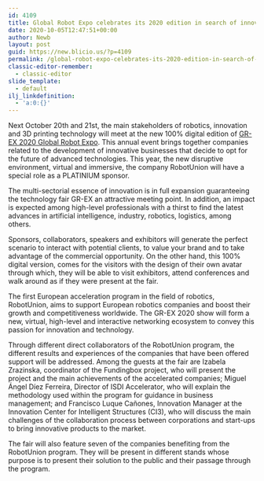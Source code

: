 ```yaml
---
id: 4109
title: Global Robot Expo celebrates its 2020 edition in search of innovative businesses
date: 2020-10-05T12:47:51+00:00
author: Newb
layout: post
guid: https://new.blicio.us/?p=4109
permalink: /global-robot-expo-celebrates-its-2020-edition-in-search-of-innovative-businesses/
classic-editor-remember:
  - classic-editor
slide_template:
  - default
ilj_linkdefinition:
  - 'a:0:{}'
---
```

Next October 20th and 21st, the main stakeholders of robotics, innovation and 3D printing technology will meet at the new 100% digital edition of [GR-EX 2020 Global Robot Expo](https://www.globalrobotexpo.com/). This annual event brings together companies related to the development of innovative businesses that decide to opt for the future of advanced technologies. This year, the new disruptive environment, virtual and immersive, the company RobotUnion will have a special role as a PLATINIUM sponsor.

The multi-sectorial essence of innovation is in full expansion guaranteeing the technology fair GR-EX an attractive meeting point. In addition, an impact is expected among high-level professionals with a thirst to find the latest advances in artificial intelligence, industry, robotics, logistics, among others.

Sponsors, collaborators, speakers and exhibitors will generate the perfect scenario to interact with potential clients, to value your brand and to take advantage of the commercial opportunity. On the other hand, this 100% digital version, comes for the visitors with the design of their own avatar through which, they will be able to visit exhibitors, attend conferences and walk around as if they were present at the fair.

The first European acceleration program in the field of robotics, RobotUnion, aims to support European robotics companies and boost their growth and competitiveness worldwide. The GR-EX 2020 show will form a new, virtual, high-level and interactive networking ecosystem to convey this passion for innovation and technology.

Through different direct collaborators of the RobotUnion program, the different results and experiences of the companies that have been offered support will be addressed. Among the guests at the fair are Izabela Zrazinska, coordinator of the Fundingbox project, who will present the project and the main achievements of the accelerated companies; Miguel Ángel Díez Ferreira, Director of ISDI Accelerator, who will explain the methodology used within the program for guidance in business management; and Francisco Luque Cañones, Innovation Manager at the Innovation Center for Intelligent Structures (CI3), who will discuss the main challenges of the collaboration process between corporations and start-ups to bring innovative products to the market.

The fair will also feature seven of the companies benefiting from the RobotUnion program. They will be present in different stands whose purpose is to present their solution to the public and their passage through the program.